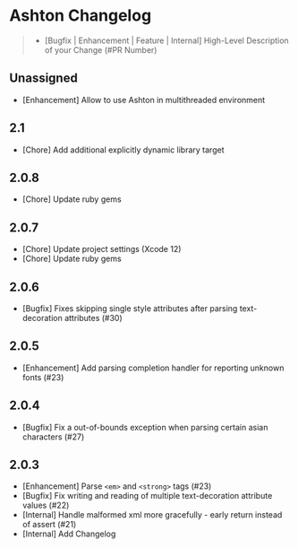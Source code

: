 # Ashton Changelog

> - [Bugfix | Enhancement | Feature | Internal] High-Level Description of your Change (#PR Number)

## Unassigned

- [Enhancement] Allow to use Ashton in multithreaded environment

## 2.1

- [Chore] Add additional explicitly dynamic library target

## 2.0.8
- [Chore] Update ruby gems

## 2.0.7
- [Chore] Update project settings (Xcode 12)
- [Chore] Update ruby gems

## 2.0.6
- [Bugfix] Fixes skipping single style attributes after parsing text-decoration attributes (#30)

## 2.0.5
- [Enhancement] Add parsing completion handler for reporting unknown fonts (#23)

## 2.0.4
- [Bugfix] Fix a out-of-bounds exception when parsing certain asian characters (#27)

## 2.0.3
- [Enhancement] Parse `<em>` and `<strong>` tags (#23)
- [Bugfix] Fix writing and reading of multiple text-decoration attribute values (#22)
- [Internal] Handle malformed xml more gracefully - early return instead of assert (#21)
- [Internal] Add Changelog
